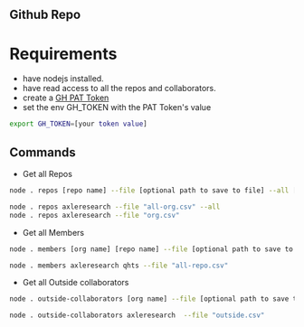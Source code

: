 ## Github Repo

# Requirements
- have nodejs installed.
- have read access to all the repos and collaborators.
- create a [GH PAT Token](https://docs.github.com/en/authentication/keeping-your-account-and-data-secure/creating-a-personal-access-token)
- set the env GH_TOKEN with the PAT Token's value
```sh
export GH_TOKEN=[your token value]
```

## Commands
- Get all Repos
```sh
node . repos [repo name] --file [optional path to save to file] --all [optional includes all the repo members]

node . repos axleresearch --file "all-org.csv" --all
node . repos axleresearch --file "org.csv"
```

- Get all Members
```sh
node . members [org name] [repo name] --file [optional path to save to file]

node . members axleresearch qhts --file "all-repo.csv"
```

- Get all Outside collaborators
```sh
node . outside-collaborators [org name] --file [optional path to save to file]

node . outside-collaborators axleresearch  --file "outside.csv"
```